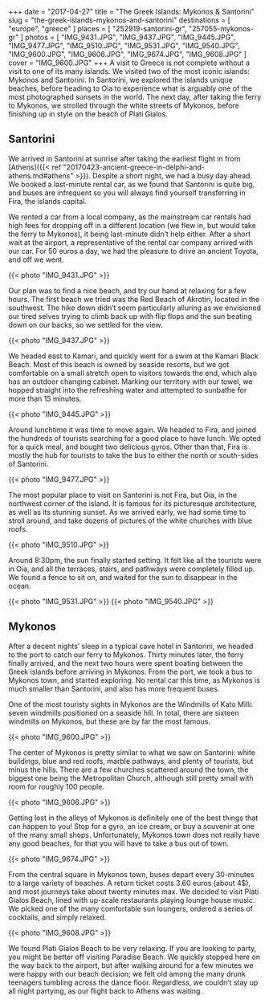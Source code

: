 +++
date   = "2017-04-27"
title  = "The Greek Islands: Mykonos & Santorini"
slug   = "the-greek-islands-mykonos-and-santorini"
destinations = [ "europe", "greece" ]
places = [ "252919-santorini-gr", "257055-mykonos-gr" ]
photos = [
  "IMG_9431.JPG", "IMG_9437.JPG", "IMG_9445.JPG", "IMG_9477.JPG", "IMG_9510.JPG",
  "IMG_9531.JPG", "IMG_9540.JPG", "IMG_9600.JPG", "IMG_9606.JPG", "IMG_9674.JPG",
  "IMG_9608.JPG"
]
cover = "IMG_9600.JPG"
+++
A visit to Greece is not complete without a visit to one of its many islands. We visited two of the most iconic islands: Mykonos and Santorini. In Santorini, we explored the islands unique beaches, before heading to Oia to experience what is arguably one of the most photographed sunsets in the world. The next day, after taking the ferry to Mykonos, we strolled through the white streets of Mykonos, before finishing up in style on the beach of Plati Gialos.
<!--more-->

## Santorini
We arrived in Santorini at sunrise after taking the earliest flight in from [Athens]({{< ref "20170423-ancient-greece-in-delphi-and-athens.md#athens" >}}). Despite a short night, we had a busy day ahead. We booked a last-minute rental car, as we found that Santorini is quite big, and buses are infrequent so you will always find yourself transferring in Fira, the islands capital.

We rented a car from a local company, as the mainstream car rentals had high fees for dropping off in a different location (we flew in, but would take the ferry to Mykonos), it being last-minute didn’t help either. After a short wait at the airport, a representative of the rental car company arrived with our car. For 50 euros a day, we had the pleasure to drive an ancient Toyota, and off we went.

{{< photo "IMG_9431.JPG" >}}

Our plan was to find a nice beach, and try our hand at relaxing for a few hours. The first beach we tried was the Red Beach of Akrotiri, located in the southwest. The hike down didn’t seem particularly alluring as we envisioned our tired selves trying to climb back up with flip flops and the sun beating down on our backs, so we settled for the view.

{{< photo "IMG_9437.JPG" >}}

We headed east to Kamari, and quickly went for a swim at the Kamari Black Beach. Most of this beach is owned by seaside resorts, but we got comfortable on a small stretch open to visitors towards the end, which also has an outdoor changing cabinet. Marking our territory with our towel, we hopped straight into the refreshing water and attempted to sunbathe for more than 15 minutes.

{{< photo "IMG_9445.JPG" >}}

Around lunchtime it was time to move again. We headed to Fira, and joined the hundreds of tourists searching for a good place to have lunch. We opted for a quick meal, and bought two delicious gyros. Other than that, Fira is mostly the hub for tourists to take the bus to either the north or south-sides of Santorini.

{{< photo "IMG_9477.JPG" >}}

The most popular place to visit on Santorini is not Fira, but Oia, in the northwest corner of the island. It is famous for its picturesque architecture, as well as its stunning sunset. As we arrived early, we had some time to stroll around, and take dozens of pictures of the white churches with blue roofs.

{{< photo "IMG_9510.JPG" >}}

Around 8:30pm, the sun finally started setting. It felt like all the tourists were in Oia, and all the terraces, stairs, and pathways were completely filled up. We found a fence to sit on, and waited for the sun to disappear in the ocean.

{{< photo "IMG_9531.JPG" >}}
{{< photo "IMG_9540.JPG" >}}

## Mykonos
After a decent nights’ sleep in a typical cave hotel in Santorini, we headed to the port to catch our ferry to Mykonos. Thirty minutes later, the ferry finally arrived, and the next two hours were spent boating between the Greek islands before arriving in Mykonos. From the port, we took a bus to Mykonos town, and started exploring. No rental car this time, as Mykonos is much smaller than Santorini, and also has more frequent buses.

One of the most touristy sights in Mykonos are the Windmills of Kato Milli: seven windmills positioned on a seaside hill. In total, there are sixteen windmills on Mykonos, but these are by far the most famous.

{{< photo "IMG_9600.JPG" >}}

The center of Mykonos is pretty similar to what we saw on Santorini: white buildings, blue and red roofs, marble pathways, and plenty of tourists, but minus the hills. There are a few churches scattered around the town, the biggest one being the Metropolitan Church, although still pretty small with room for roughly 100 people.

{{< photo "IMG_9606.JPG" >}}

Getting lost in the alleys of Mykonos is definitely one of the best things that can happen to you! Stop for a gyro, an ice cream, or buy a souvenir at one of the many small shops. Unfortunately, Mykonos town does not really have any good beaches, for that you will have to take a bus out of town.

{{< photo "IMG_9674.JPG" >}}

From the central square in Mykonos town, buses depart every 30-minutes to a large variety of beaches. A return ticket costs 3.60 euros (about 4$), and most journeys take about twenty minutes max. We decided to visit Plati Gialos Beach, lined with up-scale restaurants playing lounge house music. We picked one of the many comfortable sun loungers, ordered a series of cocktails, and simply relaxed.

{{< photo "IMG_9608.JPG" >}}

We found Plati Gialos Beach to be very relaxing. If you are looking to party, you might be better off visiting Paradise Beach. We quickly stopped here on the way back to the airport, but after walking around for a few minutes we were happy with our beach decision; we felt old among the many drunk teenagers tumbling across the dance floor. Regardless, we couldn’t stay up all night partying, as our flight back to Athens was waiting.